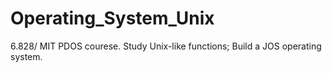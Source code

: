 # Operating_System_Unix
6.828/ MIT PDOS courese. Study Unix-like functions; Build a JOS operating system.
